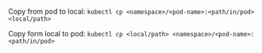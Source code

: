 Copy from pod to local:
`kubectl cp <namespace>/<pod-name>:<path/in/pod> <local/path>`

Copy form local to pod:
`kubectl cp <local/path> <namespace>/<pod-name>:<path/in/pod>`
